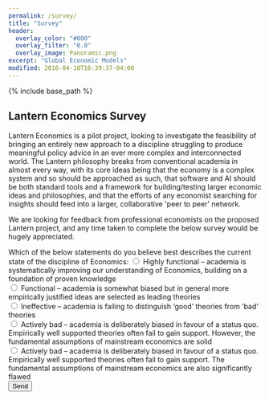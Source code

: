 ```yaml
---
permalink: /survey/
title: "Survey"
header:
  overlay_color: "#000"
  overlay_filter: "0.0"
  overlay_image: Panoramic.png
excerpt: "Global Economic Models"
modified: 2016-04-18T16:39:37-04:00
---
```


{% include base_path %}

## Lantern Economics Survey 

Lantern Economics is a pilot project, looking to investigate the feasibility of bringing an entirely new approach to a discipline struggling to produce meaningful policy advice in an ever more complex and interconnected world. The Lantern philosophy breaks from conventional academia in almost every way, with its core ideas being that the economy is a complex system and so should be approached as such, that software and AI should be both standard tools and a framework for building/testing larger economic ideas and philosophies, and that the efforts of any economist searching for insights should feed into a larger, collaborative 'peer to peer' network.

We are looking for feedback from professional economists on the proposed Lantern project, and any time taken to complete the below survey would be hugely appreciated.

<form action="https://docs.google.com/forms/d/e/1FAIpQLSctS4sXl4CJH5g_czdqKE5brDXOmKm5mpwXL7eBPbF6aTuvUw/formResponse" method="post">
      <label>Which of the below statements do you believe best describes the current state of the discipline of Economics:</label>
      <input type="radio" id="1" name="entry.1346174101" value="Highly functional – academia is systematically improving our understanding of Economics, building on a foundation of proven knowledge">
      <label for = "1">Highly functional – academia is systematically improving our understanding of Economics, building on a foundation of proven knowledge</label><br>
      <input type="radio" id="2" name="entry.1346174101" value="1">
      <label for = "2">Functional – academia is somewhat biased but in general more empirically justified ideas are selected as leading theories</label><br>
      <input type="radio" id="3" name="entry.1346174101" value="1">
      <label for = "3">Ineffective – academia is failing to distinguish ‘good’ theories from ‘bad’ theories</label><br>
      <input type="radio" id="4" name="entry.1346174101" value="1">
      <label for = "4">Actively bad – academia is deliberately biased in favour of a status quo. Empirically well supported theories often fail to gain support. However, the fundamental assumptions of mainstream economics are solid</label><br>
  <input type="radio" id="5" name="entry.1346174101" value="1">
      <label for = "5">Actively bad – academia is deliberately biased in favour of a status quo. Empirically well supported theories often fail to gain support. The fundamental assumptions of mainstream economics are also significantly flawed</label><br>
      <button type="submit">Send</button>
</form>
